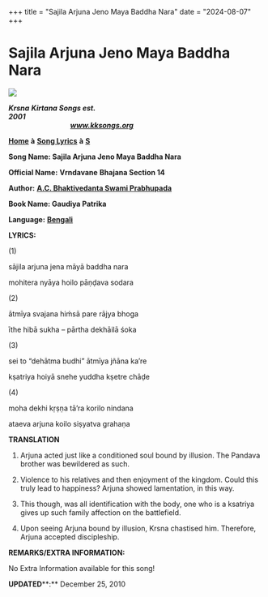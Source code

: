 +++
title = "Sajila Arjuna Jeno Maya Baddha Nara"
date = "2024-08-07"
+++

# Sajila Arjuna Jeno Maya Baddha Nara
[**![](http://kksongs.org/image_files/image002.jpg)**](http://kksongs.org/)

**_Krsna_** **_Kirtana Songs est. 2001_**                                                                                                                                                      **_www.kksongs.org_**

[**Home**](http://kksongs.org/) **à** [**Song Lyrics**](http://kksongs.org/lyrics.html) **à** [**S**](http://kksongs.org/songs/song_s.html)

**Song Name: Sajila Arjuna Jeno Maya Baddha Nara**

**Official Name:** **Vrndavane** **Bhajana Section 14**

**Author:** [**A.C. Bhaktivedanta Swami Prabhupada**](http://kksongs.org/authors/list/acbsp.html)

**Book Name: Gaudiya Patrika**

**Language:** [**Bengali**](http://kksongs.org/language/list/bengali.html)

**LYRICS:**

(1)

sājila arjuna jena māyā baddha nara

mohitera nyāya hoilo pāṇḍava sodara

(2)

ātmīya svajana hiḿsā pare rājya bhoga

īthe hibā sukha – pārtha dekhāilā śoka

(3)

sei to “dehātma budhi” ātmīya jñāna ka’re

kṣatriya hoiyā snehe yuddha kṣetre chāḍe

(4)

moha dekhi kṛṣṇa tā’ra korilo nindana

ataeva arjuna koilo siṣyatva grahaṇa

**TRANSLATION**

1) Arjuna acted just like a conditioned soul bound by illusion. The Pandava brother was bewildered as such.

2) Violence to his relatives and then enjoyment of the kingdom. Could this truly lead to happiness? Arjuna showed lamentation, in this way.

3) This though, was all identification with the body, one who is a ksatriya gives up such family affection on the battlefield.

4) Upon seeing Arjuna bound by illusion, Krsna chastised him. Therefore, Arjuna accepted discipleship.

**REMARKS/EXTRA INFORMATION:**

No Extra Information available for this song!

**UPDATED****:** December 25, 2010